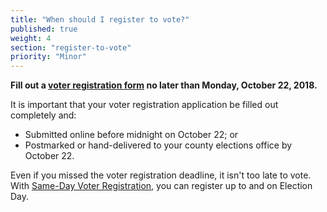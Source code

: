 ```yaml
---
title: "When should I register to vote?"
published: true
weight: 4
section: "register-to-vote"
priority: "Minor"
---
```


**Fill out a [voter registration form](http://registertovote.ca.gov/) no later than Monday, October 22, 2018.**  

It is important that your voter registration application be filled out completely and:  
- Submitted online before midnight on October 22; or  
- Postmarked or hand-delivered to your county elections office by October 22.  

Even if you missed the voter registration deadline, it isn't too late to vote. With [Same-Day Voter Registration](#menu-item-missed-the-voter-registration-deadline-you-can-still-register-and-vote), you can register up to and on Election Day. 
